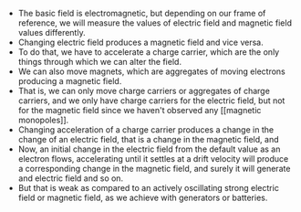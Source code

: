 - The basic field is electromagnetic, but depending on our frame of reference, we will measure the values of electric field and magnetic field values differently.
- Changing electric field produces a magnetic field and vice versa.
- To do that, we have to accelerate a charge carrier, which are the only things through which we can alter the field.
- We can also move magnets, which are aggregates of moving electrons producing a magnetic field.
- That is, we can only move charge carriers or aggregates of charge carriers, and we only have charge carriers for the electric field, but not for the magnetic field since we haven't observed any [[magnetic monopoles]].
- Changing acceleration of a charge carrier produces a change in the change of an electric field, that is a change in the magnetic field, and 
- Now, an initial change in the electric field from the default value as an electron flows, accelerating until it settles at a drift velocity will produce a corresponding change in the magnetic field, and surely it will generate and electric field and so on.
- But that is weak as compared to an actively oscillating strong electric field or magnetic field, as we achieve with generators or batteries.